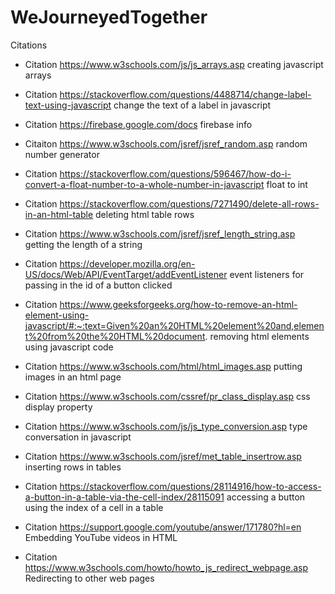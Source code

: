 # WeJourneyedTogether
 
Citations

- Citation https://www.w3schools.com/js/js_arrays.asp creating javascript arrays

- Citation https://stackoverflow.com/questions/4488714/change-label-text-using-javascript change the text of a label in javascript

- Citation https://firebase.google.com/docs firebase info

- Citaiton https://www.w3schools.com/jsref/jsref_random.asp random number generator

- Citation https://stackoverflow.com/questions/596467/how-do-i-convert-a-float-number-to-a-whole-number-in-javascript float to int

- Citation https://stackoverflow.com/questions/7271490/delete-all-rows-in-an-html-table deleting html table rows

- Citation https://www.w3schools.com/jsref/jsref_length_string.asp getting the length of a string

- Citation https://developer.mozilla.org/en-US/docs/Web/API/EventTarget/addEventListener event listeners for passing in the id of a button clicked

- Citation https://www.geeksforgeeks.org/how-to-remove-an-html-element-using-javascript/#:~:text=Given%20an%20HTML%20element%20and,element%20from%20the%20HTML%20document. removing html elements using javascript code

- Citation https://www.w3schools.com/html/html_images.asp putting images in an html page

- Citation https://www.w3schools.com/cssref/pr_class_display.asp css display property

- Citation https://www.w3schools.com/js/js_type_conversion.asp type conversation in javascript

- Citation https://www.w3schools.com/jsref/met_table_insertrow.asp inserting rows in tables

- Citation https://stackoverflow.com/questions/28114916/how-to-access-a-button-in-a-table-via-the-cell-index/28115091 accessing a button using the index of a cell in a table

- Citation https://support.google.com/youtube/answer/171780?hl=en Embedding YouTube videos in HTML

- Citation https://www.w3schools.com/howto/howto_js_redirect_webpage.asp Redirecting to other web pages
